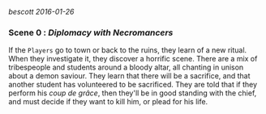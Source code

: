 
*bescott 2016-01-26*


### Scene 0 : *Diplomacy with Necromancers* ###

If the `Players` go to town or back to the ruins, they learn of a new ritual.
When they investigate it, they discover a horrific scene.
There are a mix of tribespeople and students around a bloody altar,
all chanting in unison about a demon saviour.
They learn that there will be a sacrifice,
and that another student has volunteered to be sacrificed.
They are told that if they perform his *coup de grâce*,
then they'll be in good standing with the chief,
and must decide if they want to kill him, or plead for his life.






